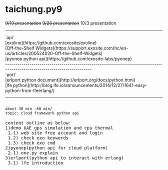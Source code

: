 # taichung.py9
~~9/19 presentation~~
~~9/26 presentation~~
10/3 presentation

<hr>
`api` <br>
[exoline](https://github.com/exosite/exoline)<br>
[Off-the-Shelf Widgets](https://support.exosite.com/hc/en-us/articles/200524020-Off-the-Shelf-Widgets)<br>
[pyonep python api](https://github.com/exosite-labs/pyonep)<br>
-------------------------------------------------------------------------------------------------------------------------<br>
`port`<br>
[erlport python document](http://erlport.org/docs/python.html)<br>
[lfe python](http://blog.lfe.io/announcements/2014/12/27/1641-easy-python-from-lfeerlang/)<br>
<hr>
<pre>
<code>
about 30 min -60 min/
topic: cloud framework python api
</code>
content outline as below:
1)demo UAE gps simulation and cpu thermal
 1.1) web site free account and login
 1.2) check exo keywords
 1.3) check exo cmd
2)pyonep(python api for cloud platform)
 2.1) one.py explain
3)erlport(python api to interact with erlang)
 3.1) lfe introduction
</pre>
